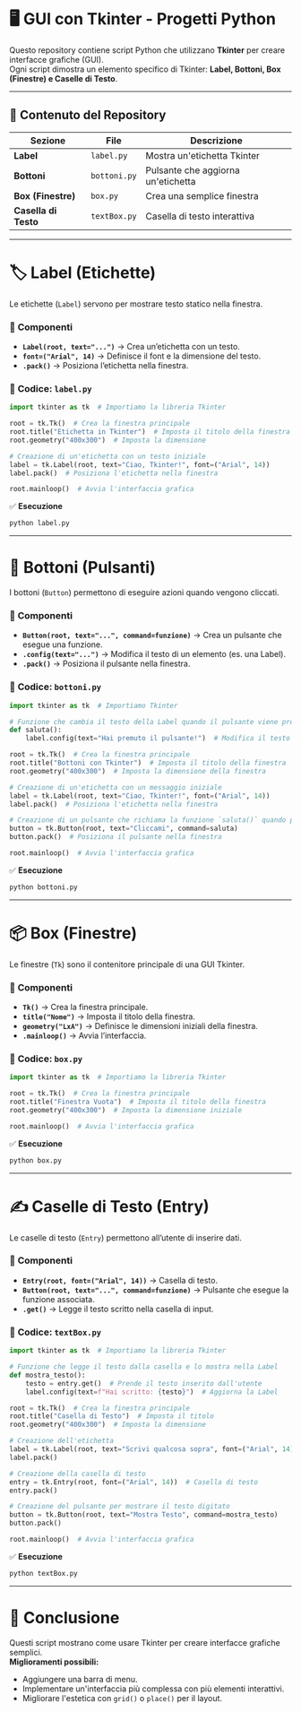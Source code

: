 # 🖥️ GUI con Tkinter - Progetti Python

Questo repository contiene script Python che utilizzano **Tkinter** per creare interfacce grafiche (GUI).  
Ogni script dimostra un elemento specifico di Tkinter: **Label, Bottoni, Box (Finestre) e Caselle di Testo**.

---

## 📂 Contenuto del Repository

| Sezione           | File               | Descrizione |
|------------------|--------------------|------------|
| **Label**       | `label.py`         | Mostra un'etichetta Tkinter |
| **Bottoni**     | `bottoni.py`       | Pulsante che aggiorna un'etichetta |
| **Box (Finestre)** | `box.py`       | Crea una semplice finestra |
| **Casella di Testo** | `textBox.py`   | Casella di testo interattiva |

---

# 🏷️ **Label (Etichette)**

Le etichette (`Label`) servono per mostrare testo statico nella finestra.

### 🔹 **Componenti**
- **`Label(root, text="...")`** → Crea un’etichetta con un testo.
- **`font=("Arial", 14)`** → Definisce il font e la dimensione del testo.
- **`.pack()`** → Posiziona l’etichetta nella finestra.

### 🔹 **Codice: `label.py`**
```python
import tkinter as tk  # Importiamo la libreria Tkinter

root = tk.Tk()  # Crea la finestra principale
root.title("Etichetta in Tkinter")  # Imposta il titolo della finestra
root.geometry("400x300")  # Imposta la dimensione

# Creazione di un'etichetta con un testo iniziale
label = tk.Label(root, text="Ciao, Tkinter!", font=("Arial", 14))
label.pack()  # Posiziona l'etichetta nella finestra

root.mainloop()  # Avvia l'interfaccia grafica
```

✅ **Esecuzione**
```bash
python label.py
```

---

# 🔘 **Bottoni (Pulsanti)**

I bottoni (`Button`) permettono di eseguire azioni quando vengono cliccati.

### 🔹 **Componenti**
- **`Button(root, text="...", command=funzione)`** → Crea un pulsante che esegue una funzione.
- **`.config(text="...")`** → Modifica il testo di un elemento (es. una Label).
- **`.pack()`** → Posiziona il pulsante nella finestra.

### 🔹 **Codice: `bottoni.py`**
```python
import tkinter as tk  # Importiamo Tkinter

# Funzione che cambia il testo della Label quando il pulsante viene premuto
def saluta():
    label.config(text="Hai premuto il pulsante!")  # Modifica il testo della Label

root = tk.Tk()  # Crea la finestra principale
root.title("Bottoni con Tkinter")  # Imposta il titolo della finestra
root.geometry("400x300")  # Imposta la dimensione della finestra

# Creazione di un'etichetta con un messaggio iniziale
label = tk.Label(root, text="Ciao, Tkinter!", font=("Arial", 14))
label.pack()  # Posiziona l'etichetta nella finestra

# Creazione di un pulsante che richiama la funzione `saluta()` quando premuto
button = tk.Button(root, text="Cliccami", command=saluta)
button.pack()  # Posiziona il pulsante nella finestra

root.mainloop()  # Avvia l'interfaccia grafica
```

✅ **Esecuzione**
```bash
python bottoni.py
```

---

# 📦 **Box (Finestre)**

Le finestre (`Tk`) sono il contenitore principale di una GUI Tkinter.

### 🔹 **Componenti**
- **`Tk()`** → Crea la finestra principale.
- **`title("Nome")`** → Imposta il titolo della finestra.
- **`geometry("LxA")`** → Definisce le dimensioni iniziali della finestra.
- **`.mainloop()`** → Avvia l’interfaccia.

### 🔹 **Codice: `box.py`**
```python
import tkinter as tk  # Importiamo la libreria Tkinter

root = tk.Tk()  # Crea la finestra principale
root.title("Finestra Vuota")  # Imposta il titolo della finestra
root.geometry("400x300")  # Imposta la dimensione iniziale

root.mainloop()  # Avvia l'interfaccia grafica
```

✅ **Esecuzione**
```bash
python box.py
```

---

# ✍️ **Caselle di Testo (Entry)**

Le caselle di testo (`Entry`) permettono all’utente di inserire dati.

### 🔹 **Componenti**
- **`Entry(root, font=("Arial", 14))`** → Casella di testo.
- **`Button(root, text="...", command=funzione)`** → Pulsante che esegue la funzione associata.
- **`.get()`** → Legge il testo scritto nella casella di input.

### 🔹 **Codice: `textBox.py`**
```python
import tkinter as tk  # Importiamo la libreria Tkinter

# Funzione che legge il testo dalla casella e lo mostra nella Label
def mostra_testo():
    testo = entry.get()  # Prende il testo inserito dall'utente
    label.config(text=f"Hai scritto: {testo}")  # Aggiorna la Label

root = tk.Tk()  # Crea la finestra principale
root.title("Casella di Testo")  # Imposta il titolo
root.geometry("400x300")  # Imposta la dimensione

# Creazione dell'etichetta
label = tk.Label(root, text="Scrivi qualcosa sopra", font=("Arial", 14))
label.pack()

# Creazione della casella di testo
entry = tk.Entry(root, font=("Arial", 14))  # Casella di testo
entry.pack()

# Creazione del pulsante per mostrare il testo digitato
button = tk.Button(root, text="Mostra Testo", command=mostra_testo)
button.pack()

root.mainloop()  # Avvia l'interfaccia grafica
```

✅ **Esecuzione**
```bash
python textBox.py
```

---

# 🎯 **Conclusione**

Questi script mostrano come usare Tkinter per creare interfacce grafiche semplici.  
**Miglioramenti possibili:**
- Aggiungere una barra di menu.
- Implementare un'interfaccia più complessa con più elementi interattivi.
- Migliorare l'estetica con `grid()` o `place()` per il layout.

